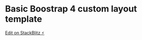 # Basic Boostrap 4 custom layout template
[Edit on StackBlitz ⚡️](https://stackblitz.com/edit/js-v5rh6m)